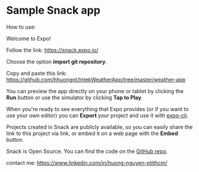 # Sample Snack app

How to use:

Welcome to Expo!

Follow the link: https://snack.expo.io/

Choose the option **import git repository**.

Copy and paste this link: https://github.com/hhuongnt/IntekWeatherApp/tree/master/weather-app

You can preview the app directly on your phone or tablet by clicking the **Run** button or use the simulator by clicking **Tap to Play**.

When you're ready to see everything that Expo provides (or if you want to use your own editor) you can **Export** your project and use it with [expo-cli](https://docs.expo.io/versions/latest/introduction/installation.html).

Projects created in Snack are publicly available, so you can easily share the link to this project via link, or embed it on a web page with the **Embed** button.

Snack is Open Source. You can find the code on the [GitHub repo](https://github.com/expo/snack-web).

contact me: https://www.linkedin.com/in/huong-nguyen-ptithcm/
